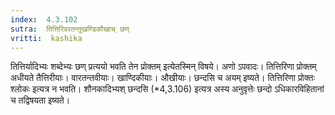```yaml
---
index:  4.3.102
sutra:  तित्तिरिवरतन्तुखण्डिकौखाच् छण्
vritti:  kashika 
---
```


तित्तिर्यादिभ्यः शब्देभ्यः छण् प्रत्ययो भवति तेन प्रोक्तम् इत्येतस्मिन् विषये। अणो ऽपवादः। तित्तिरिणा प्रोक्तम् अधीयते तैत्तिरीयाः। वारतन्तवीयाः। खाण्दिकीयाः। औखीयाः। छन्दसि च अयम् इष्यते। तित्तिरिणा प्रोक्तः श्लोकः इत्यत्र न भवति। शौनकादिभ्यश् छन्दसि (*4,3.106) इत्यत्र अस्य अनुवृत्तेः छन्दो ऽधिकारविहितानां च तद्विषयता इष्यते।

